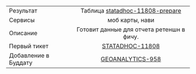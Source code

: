 | | |
|:------------- |:-------------:|
| Результат | Таблица [statadhoc-11808-prepare](https://yt.yandex-team.ru/hahn/navigation?path=//home/maps/analytics/legacy/nile/statadhoc-11808-prepare) |
| Сервисы | моб карты, нави |
| Описание | Готовит данные для отчета ретеншн в фичу. |
| Первый тикет | [STATADHOC-11808](https://st.yandex-team.ru/STATADHOC-11808) |
| Добавление в Буддату | [GEOANALYTICS-958](https://st.yandex-team.ru/GEOANALYTICS-958)
